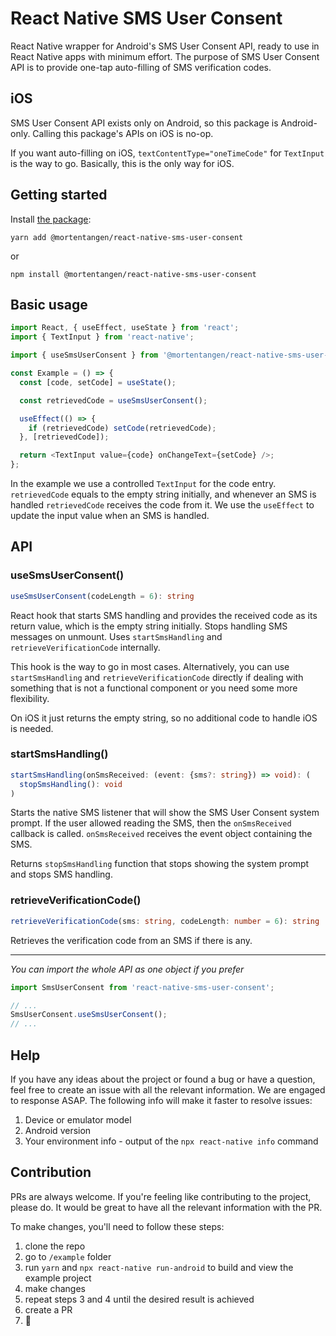 # React Native SMS User Consent

React Native wrapper for Android's SMS User Consent API, ready to use in React Native apps with minimum effort. The purpose of SMS User Consent API is to provide one-tap auto-filling of SMS verification codes.

## iOS

SMS User Consent API exists only on Android, so this package is Android-only. Calling this package's APIs on iOS is no-op.

If you want auto-filling on iOS, `textContentType="oneTimeCode"` for `TextInput` is the way to go. Basically, this is the only way for iOS.

## Getting started

Install [the package](https://www.npmjs.com/package/@mortentangen/react-native-sms-user-consent):

```
yarn add @mortentangen/react-native-sms-user-consent
```

or

```
npm install @mortentangen/react-native-sms-user-consent
```

## Basic usage

```javascript
import React, { useEffect, useState } from 'react';
import { TextInput } from 'react-native';

import { useSmsUserConsent } from '@mortentangen/react-native-sms-user-consent';

const Example = () => {
  const [code, setCode] = useState();

  const retrievedCode = useSmsUserConsent();

  useEffect(() => {
    if (retrievedCode) setCode(retrievedCode);
  }, [retrievedCode]);

  return <TextInput value={code} onChangeText={setCode} />;
};
```

In the example we use a controlled `TextInput` for the code entry. `retrievedCode` equals to the empty string initially, and whenever an SMS is handled `retrievedCode` receives the code from it. We use the `useEffect` to update the input value when an SMS is handled.

## API

### useSmsUserConsent()

```typescript
useSmsUserConsent(codeLength = 6): string
```

React hook that starts SMS handling and provides the received code as its return value, which is the empty string initially. Stops handling SMS messages on unmount. Uses `startSmsHandling` and `retrieveVerificationCode` internally.

This hook is the way to go in most cases. Alternatively, you can use `startSmsHandling` and `retrieveVerificationCode` directly if dealing with something that is not a functional component or you need some more flexibility.

On iOS it just returns the empty string, so no additional code to handle iOS is needed.

### startSmsHandling()

```typescript
startSmsHandling(onSmsReceived: (event: {sms?: string}) => void): (
  stopSmsHandling(): void
)
```

Starts the native SMS listener that will show the SMS User Consent system prompt. If the user allowed reading the SMS, then the `onSmsReceived` callback is called. `onSmsReceived` receives the event object containing the SMS.

Returns `stopSmsHandling` function that stops showing the system prompt and stops SMS handling.

### retrieveVerificationCode()

```typescript
retrieveVerificationCode(sms: string, codeLength: number = 6): string | null
```

Retrieves the verification code from an SMS if there is any.

---

*You can import the whole API as one object if you prefer*

```javascript
import SmsUserConsent from 'react-native-sms-user-consent';

// ...
SmsUserConsent.useSmsUserConsent();
// ...
```

## Help

If you have any ideas about the project or found a bug or have a question, feel free to create an issue with all the relevant information. We are engaged to response ASAP. The following info will make it faster to resolve issues:

1. Device or emulator model
2. Android version
3. Your environment info - output of the `npx react-native info` command

## Contribution

PRs are always welcome. If you're feeling like contributing to the project, please do. It would be great to have all the relevant information with the PR.

To make changes, you'll need to follow these steps:
1) clone the repo
2) go to `/example` folder
3) run `yarn` and `npx react-native run-android` to build and view the example project
4) make changes
5) repeat steps 3 and 4 until the desired result is achieved
6) create a PR
7) 🥳
